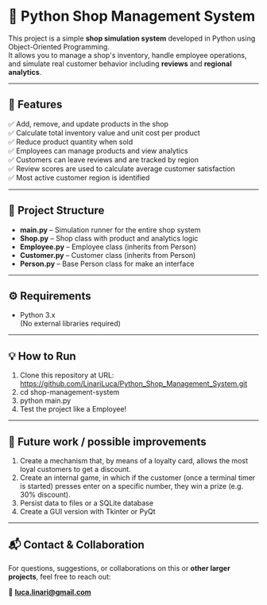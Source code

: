 # 🛒 Python Shop Management System

This project is a simple **shop simulation system** developed in Python using Object-Oriented Programming.  
It allows you to manage a shop's inventory, handle employee operations, and simulate real customer behavior including **reviews** and **regional analytics**.

---

## 🚀 Features

✅ Add, remove, and update products in the shop  
✅ Calculate total inventory value and unit cost per product  
✅ Reduce product quantity when sold  
✅ Employees can manage products and view analytics  
✅ Customers can leave reviews and are tracked by region  
✅ Review scores are used to calculate average customer satisfaction  
✅ Most active customer region is identified  

---

## 📂 Project Structure

- **main.py** – Simulation runner for the entire shop system  
- **Shop.py** – Shop class with product and analytics logic  
- **Employee.py** – Employee class (inherits from Person)  
- **Customer.py** – Customer class (inherits from Person)  
- **Person.py** – Base Person class for make an interface  

---

## ⚙️ Requirements

- Python 3.x  
(No external libraries required)

---

## 💡 How to Run 

1. Clone this repository at URL: https://github.com/LinariLuca/Python_Shop_Management_System.git
2. cd shop-management-system
3. python main.py
4. Test the project like a Employee!

---

## 📌 Future work / possible improvements

1. Create a mechanism that, by means of a loyalty card, allows the most loyal customers to get a discount.
2. Create an internal game, in which if the customer (once a terminal timer is started) presses enter on a specific number, they win a prize (e.g. 30% discount).
3. Persist data to files or a SQLite database
4. Create a GUI version with Tkinter or PyQt

---

## 📬 Contact & Collaboration

For questions, suggestions, or collaborations on this or **other larger projects**, feel free to reach out:

📧 **luca.linari@gmail.com**



